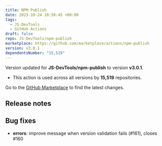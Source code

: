 ```yaml
---
title: NPM Publish
date: 2023-10-24 18:58:45 +00:00
tags:
  - JS-DevTools
  - GitHub Actions
draft: false
repo: JS-DevTools/npm-publish
marketplace: https://github.com/marketplace/actions/npm-publish
version: v3.0.1
dependentsNumber: "15,519"
---
```



Version updated for **JS-DevTools/npm-publish** to version **v3.0.1**.
- This action is used across all versions by **15,519** repositories.

Go to the [GitHub Marketplace](https://github.com/marketplace/actions/npm-publish) to find the latest changes.

## Release notes

## Bug fixes

- **errors**: improve message when version validation fails (#161), closes #160 
